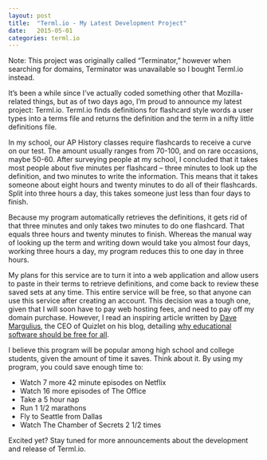 ```yaml
---
layout: post
title:  "Terml.io - My Latest Development Project"
date:   2015-05-01
categories: terml.io
---
```

Note: This project was originally called “Terminator,” however when searching
for domains, Terminator was unavailable so I bought Terml.io instead.

It’s been a while since I’ve actually coded something other that Mozilla-related
things, but as of two days ago, I’m proud to announce my latest project:
Terml.io. Terml.io finds definitions for flashcard style words a user types into
a terms file and returns the definition and the term in a nifty little
definitions file.

In my school, our AP History classes require flashcards to receive a curve on
our test. The amount usually ranges from 70-100, and on rare occasions, maybe
50-60. After surveying people at my school, I concluded that it takes most
people about five minutes per flashcard – three minutes to look up the
definition, and two minutes to write the information. This means that it takes
someone about eight hours and twenty minutes to do all of their flashcards.
Split into three hours a day, this takes someone just less than four days to
finish.

Because my program automatically retrieves the definitions, it gets rid of that
three minutes and only takes two minutes to do one flashcard. That equals three
hours and twenty minutes to finish. Whereas the manual way of looking up the
term and writing down would take you almost four days, working three hours a
day, my program reduces this to one day in three hours.

My plans for this service are to turn it into a web application and allow users
to paste in their terms to retrieve definitions, and come back to review these
saved sets at any time.  This entire service will be free, so that anyone can
use this service after creating an account. This decision was a tough one, given
that I will soon have to pay web hosting fees, and need to pay off my domain
purchase. However, I read an inspiring article written by
[Dave Margulius](http://davemargulius.com/), the CEO of Quizlet on his blog,
detailing [why educational software should be free for all](http://davemargulius.com/2014/02/20/why-the-best-digital-learning-tools-should-be-free/).

I believe this program will be popular among high school and college students,
given the amount of time it saves. Think about it. By using my program, you
could save enough time to:

* Watch 7 more 42 minute episodes on Netflix
* Watch 16 more episodes of The Office
* Take a 5 hour nap
* Run 1 1/2 marathons
* Fly to Seattle from Dallas
* Watch The Chamber of Secrets 2 1/2 times

Excited yet? Stay tuned for more announcements about the development and release
of Terml.io.
